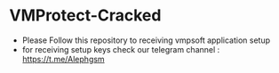 # VMProtect-Cracked

* Please Follow this repository to receiving vmpsoft application setup
* for receiving setup keys check our telegram channel : https://t.me/Alephgsm
